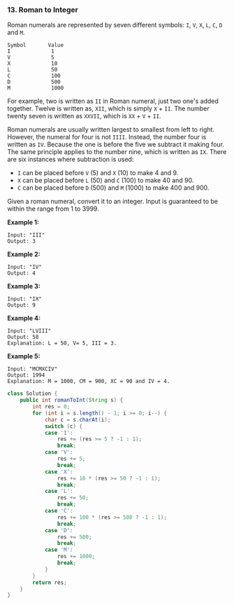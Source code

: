 ### 13. Roman to Integer

Roman numerals are represented by seven different symbols: `I`, `V`, `X`, `L`, `C`, `D` and `M`.

```
Symbol       Value
I             1
V             5
X             10
L             50
C             100
D             500
M             1000
```

For example, two is written as `II` in Roman numeral, just two one's added together. Twelve is written as, `XII`, which is simply `X` + `II`. The number twenty seven is written as `XXVII`, which is `XX` + `V` + `II`.

Roman numerals are usually written largest to smallest from left to right. However, the numeral for four is not `IIII`. Instead, the number four is written as `IV`. Because the one is before the five we subtract it making four. The same principle applies to the number nine, which is written as `IX`. There are six instances where subtraction is used:

- `I` can be placed before `V` (5) and `X` (10) to make 4 and 9. 
- `X` can be placed before `L` (50) and `C` (100) to make 40 and 90. 
- `C` can be placed before `D` (500) and `M` (1000) to make 400 and 900.

Given a roman numeral, convert it to an integer. Input is guaranteed to be within the range from 1 to 3999.

**Example 1:**

```
Input: "III"
Output: 3
```

**Example 2:**

```
Input: "IV"
Output: 4
```

**Example 3:**

```
Input: "IX"
Output: 9
```

**Example 4:**

```
Input: "LVIII"
Output: 58
Explanation: L = 50, V= 5, III = 3.
```

**Example 5:**

```
Input: "MCMXCIV"
Output: 1994
Explanation: M = 1000, CM = 900, XC = 90 and IV = 4.
```



~~~java
class Solution {
    public int romanToInt(String s) {
        int res = 0;
        for (int i = s.length() - 1; i >= 0; i--) {
            char c = s.charAt(i);
            switch (c) {
            case 'I':
                res += (res >= 5 ? -1 : 1);
                break;
            case 'V':
                res += 5;
                break;
            case 'X':
                res += 10 * (res >= 50 ? -1 : 1);
                break;
            case 'L':
                res += 50;
                break;
            case 'C':
                res += 100 * (res >= 500 ? -1 : 1);
                break;
            case 'D':
                res += 500;
                break;
            case 'M':
                res += 1000;
                break;
            }
        }
        return res;
    }
}
~~~

